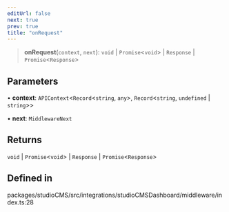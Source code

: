 ```yaml
---
editUrl: false
next: true
prev: true
title: "onRequest"
---
```


> **onRequest**(`context`, `next`): `void` \| `Promise`\<`void`\> \| `Response` \| `Promise`\<`Response`\>

## Parameters

• **context**: `APIContext`\<`Record`\<`string`, `any`\>, `Record`\<`string`, `undefined` \| `string`\>\>

• **next**: `MiddlewareNext`

## Returns

`void` \| `Promise`\<`void`\> \| `Response` \| `Promise`\<`Response`\>

## Defined in

packages/studioCMS/src/integrations/studioCMSDashboard/middleware/index.ts:28
